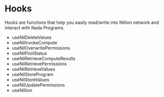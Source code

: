 # Hooks
Hooks are functions that help you easily read/write into Nillion network and interact with Nada Programs. 

- useNilDeleteValues
- useNilInvokeCompute
- useNilOverwritePermissions
- useNilPoolStatus
- useNilRetrieveComputeResults
- useNilRetrievePermissions
- useNilRetrieveValues
- useNilStoreProgram
- useNilStoreValues
- useNilUpdatePermissions
- useNillion